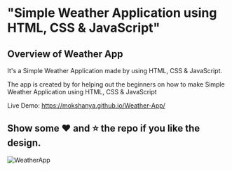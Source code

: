 # "Simple Weather Application using HTML, CSS &amp; JavaScript"

## Overview of Weather App

It's a  Simple Weather Application made by using HTML, CSS &amp; JavaScript.

The app is created by for helping out the beginners on how to make Simple Weather Application using HTML, CSS &amp; JavaScript

Live Demo:   https://mokshanya.github.io/Weather-App/

## Show some :heart: and :star: the repo if you like the design.

![WeatherApp](https://user-images.githubusercontent.com/42378118/99897986-fd02dc00-2cc3-11eb-9cac-f5b577bfef40.png)

